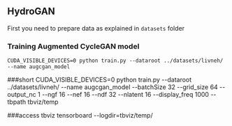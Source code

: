 ## HydroGAN

First you need to prepare data as explained in `datasets` folder

### Training Augmented CycleGAN model
`CUDA_VISIBLE_DEVICES=0 python train.py --dataroot ../datasets/livneh/ --name augcgan_model`

###short
CUDA_VISIBLE_DEVICES=0 python train.py --dataroot ../datasets/livneh/ --name augcgan_model --batchSize 32 --grid_size 64 --output_nc 1 --ngf 16 --nef 16 --ndf 32 --nlatent 16 --display_freq 1000 --tbpath tbviz/temp

###access tbviz
tensorboard --logdir=tbviz/temp/





